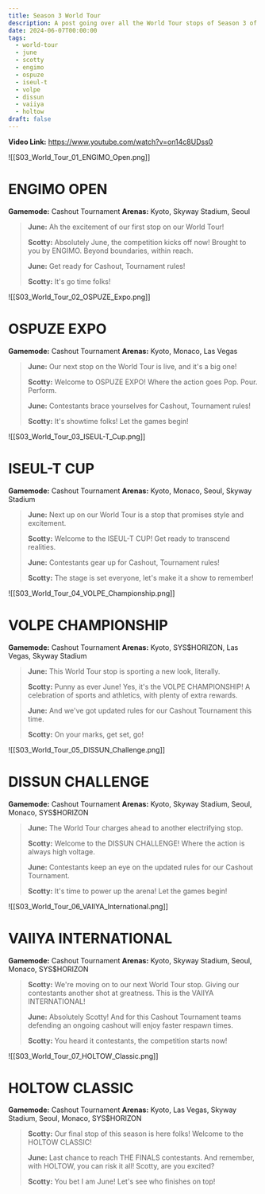 ```yaml
---
title: Season 3 World Tour
description: A post going over all the World Tour stops of Season 3 of THE FINALS.
date: 2024-06-07T00:00:00
tags:
  - world-tour
  - june
  - scotty
  - engimo
  - ospuze
  - iseul-t
  - volpe
  - dissun
  - vaiiya
  - holtow
draft: false
---
```

**Video Link:** https://www.youtube.com/watch?v=on14c8UDss0

![[S03_World_Tour_01_ENGIMO_Open.png]]
# ENGIMO OPEN

**Gamemode:** Cashout Tournament
**Arenas:** Kyoto, Skyway Stadium, Seoul

>**June:** Ah the excitement of our first stop on our World Tour!
>
>**Scotty:** Absolutely June, the competition kicks off now! Brought to you by ENGIMO. Beyond boundaries, within reach.
>
>**June:** Get ready for Cashout, Tournament rules!
>
>**Scotty:** It's go time folks!

![[S03_World_Tour_02_OSPUZE_Expo.png]]
# OSPUZE EXPO

**Gamemode:** Cashout Tournament
**Arenas:** Kyoto, Monaco, Las Vegas

>**June:** Our next stop on the World Tour is live, and it's a big one!
>
>**Scotty:** Welcome to OSPUZE EXPO! Where the action goes Pop. Pour. Perform.
>
>**June:** Contestants brace yourselves for Cashout, Tournament rules!
>
>**Scotty:** It's showtime folks! Let the games begin!

![[S03_World_Tour_03_ISEUL-T_Cup.png]]
# ISEUL-T CUP

**Gamemode:** Cashout Tournament
**Arenas:** Kyoto, Monaco, Seoul, Skyway Stadium

>**June:** Next up on our World Tour is a stop that promises style and excitement.
>
>**Scotty:** Welcome to the ISEUL-T CUP! Get ready to transcend realities.
>
>**June:** Contestants gear up for Cashout, Tournament rules!
>
>**Scotty:** The stage is set everyone, let's make it a show to remember!

![[S03_World_Tour_04_VOLPE_Championship.png]]
# VOLPE CHAMPIONSHIP

**Gamemode:** Cashout Tournament
**Arenas:** Kyoto, SYS$HORIZON, Las Vegas, Skyway Stadium

>**June:** This World Tour stop is sporting a new look, literally.
>
>**Scotty:** Punny as ever June! Yes, it's the VOLPE CHAMPIONSHIP! A celebration of sports and athletics, with plenty of extra rewards.
>
>**June:** And we've got updated rules for our Cashout Tournament this time.
>
>**Scotty:** On your marks, get set, go!

![[S03_World_Tour_05_DISSUN_Challenge.png]]
# DISSUN CHALLENGE

**Gamemode:** Cashout Tournament
**Arenas:** Kyoto, Skyway Stadium, Seoul, Monaco, SYS$HORIZON

>**June:** The World Tour charges ahead to another electrifying stop.
>
>**Scotty:** Welcome to the DISSUN CHALLENGE! Where the action is always high voltage.
>
>**June:** Contestants keep an eye on the updated rules for our Cashout Tournament.
>
>**Scotty:** It's time to power up the arena! Let the games begin!

![[S03_World_Tour_06_VAIIYA_International.png]]
# VAIIYA INTERNATIONAL

**Gamemode:** Cashout Tournament
**Arenas:** Kyoto, Skyway Stadium, Seoul, Monaco, SYS$HORIZON

>**Scotty:** We're moving on to our next World Tour stop. Giving our contestants another shot at greatness. This is the VAIIYA INTERNATIONAL!
>
>**June:** Absolutely Scotty! And for this Cashout Tournament teams defending an ongoing cashout will enjoy faster respawn times.
>
>**Scotty:** You heard it contestants, the competition starts now!

![[S03_World_Tour_07_HOLTOW_Classic.png]]
# HOLTOW CLASSIC

**Gamemode:** Cashout Tournament
**Arenas:** Kyoto, Las Vegas, Skyway Stadium, Seoul, Monaco, SYS$HORIZON

>**Scotty:** Our final stop of this season is here folks! Welcome to the HOLTOW CLASSIC!
>
>**June:** Last chance to reach THE FINALS contestants. And remember, with HOLTOW, you can risk it all! Scotty, are you excited?
>
>**Scotty:** You bet I am June! Let's see who finishes on top!